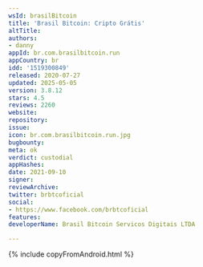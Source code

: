 ```yaml
---
wsId: brasilBitcoin
title: 'Brasil Bitcoin: Cripto Grátis'
altTitle: 
authors:
- danny
appId: br.com.brasilbitcoin.run
appCountry: br
idd: '1519300849'
released: 2020-07-27
updated: 2025-05-05
version: 3.8.12
stars: 4.5
reviews: 2260
website: 
repository: 
issue: 
icon: br.com.brasilbitcoin.run.jpg
bugbounty: 
meta: ok
verdict: custodial
appHashes: 
date: 2021-09-10
signer: 
reviewArchive: 
twitter: brbtcoficial
social:
- https://www.facebook.com/brbtcoficial
features: 
developerName: Brasil Bitcoin Servicos Digitais LTDA

---
```


{% include copyFromAndroid.html %}
